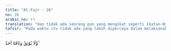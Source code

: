 ```yaml
---
title: "Al-Fajr - 26"
no: 26
arabic_no: ٢٦
translation: "dan tidak ada seorang pun yang mengikat seperti ikatan-Nya."
tafsir: "Pada waktu itu tidak ada yang lebih dipercaya dalam melaksanakan tugasnya selain Malaikat Zabaniyah. Malaikat itu akan melaksanakan tugasnya persis sebagaimana yang diperintahkan Allah, yaitu bahwa orang-orang yang durhaka itu akan diazab di dalam neraka Jahanam sesuai dengan dosa-dosa mereka. Dengan demikian, terbuktilah bahwa kelimpahan nikmat yang mereka terima pada waktu di dunia itu bukanlah tanda bahwa Allah cinta kepada mereka."
---
```


وَّلَا يُوْثِقُ وَثَاقَهٗٓ اَحَدٌ ۗ

